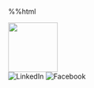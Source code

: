 %%html
<style>
    .black{
            background-color:#000000;
}
</style>
<IMG SRC="https://media.giphy.com/media/fvx95jkua5th3YeThr/giphy.gif" width="100"/>
</div>

<div id="badges">
<IMG SRC="https://img.shields.io/badge/LinkedIn-blue?style=for-the-badge&logo=LinkedIn&logo color=white" alt=LinkedIn Badge"/>
<IMG SRC="https://img.shields.io/badge/Facebook-blue?style=for-the-badge&logo=Facebook&logo color=white" alt=Facebook Badge"/>


